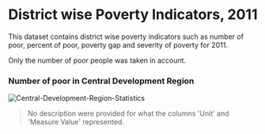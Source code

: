 # District wise Poverty Indicators, 2011

This dataset contains district wise poverty indicators such as number of poor, percent of poor, poverty gap and severity of poverty for 2011.

Only the number of poor people was taken in account.

### Number of poor in Central Development Region

![Central-Development-Region-Statistics](https://github.com/PragyanSubedi/opennepal-datasets-visualization/blob/master/District%20wise%20Poverty%20Indicators%2C%202011/Charts/Number%20of%20poor%20in%20CDR.png)

> No description were provided for what the columns 'Unit' and 'Measure Value' represented.
